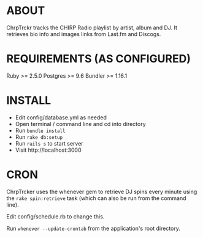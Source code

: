 # ABOUT

ChrpTrckr tracks the CHIRP Radio playlist by artist, album and DJ. It retrieves bio info and images links from Last.fm and Discogs.

# REQUIREMENTS (AS CONFIGURED)

Ruby >= 2.5.0
Postgres >= 9.6
Bundler >= 1.16.1

# INSTALL

- Edit config/database.yml as needed
- Open terminal / command line and cd into directory
- Run `bundle install`
- Run `rake db:setup`
- Run `rails s` to start server
- Visit http://localhost:3000

# CRON

ChrpTrcker uses the whenever gem to retrieve DJ spins every minute using the `rake spin:retrieve` task (which can also be run from the command line).

Edit config/schedule.rb to change this.

Run `whenever --update-crontab` from the application's root directory.

